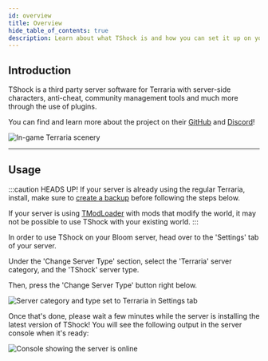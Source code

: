 ```yaml
---
id: overview
title: Overview
hide_table_of_contents: true
description: Learn about what TShock is and how you can set it up on your Bloom server!
---
```


## Introduction

TShock is a third party server software for Terraria with server-side characters, anti-cheat,
community management tools and much more through the use of plugins.

You can find and learn more about the project on their [GitHub](https://github.com/Pryaxis/TShock)
and [Discord](https://discord.gg/Cav9nYX)!

![In-game Terraria scenery](/games/terraria/tshock/overview/connected.png)

---

## Usage

:::caution HEADS UP!
If your server is already using the regular Terraria, install, make sure to [create a backup](/using_the_panel/backups.md) before following the
steps below.

If your server is using [TModLoader](/games/terraria/tmodloader/overview.md) with mods that modify the world, it may not
be possible to use TShock with your existing world.
:::

In order to use TShock on your Bloom server, head over to the 'Settings' tab of your server.

Under the 'Change Server Type' section, select the 'Terraria' server category, and the 'TShock' server type.

Then, press the 'Change Server Type' button right below.

![Server category and type set to Terraria in Settings tab](/games/terraria/tshock/overview/panel.png)

Once that's done, please wait a few minutes while the server is installing the latest version of TShock!
You will see the following output in the server console when it's ready:

![Console showing the server is online](/games/terraria/tshock/overview/console.png)

